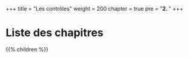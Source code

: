 +++
title = "Les contrôles"
weight = 200
chapter = true
pre = "<b>2. </b>"
+++

# Liste des chapitres

{{% children %}}

